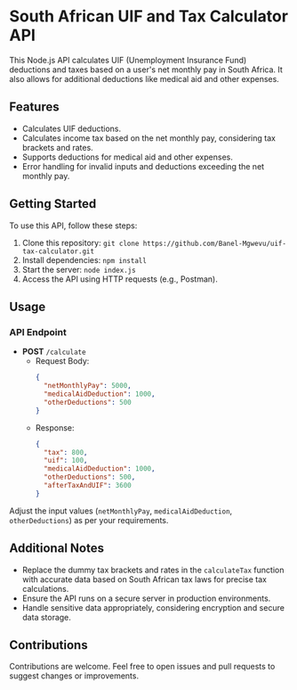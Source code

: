 # South African UIF and Tax Calculator API

This Node.js API calculates UIF (Unemployment Insurance Fund) deductions and taxes based on a user's net monthly pay in South Africa. It also allows for additional deductions like medical aid and other expenses.

## Features

- Calculates UIF deductions.
- Calculates income tax based on the net monthly pay, considering tax brackets and rates.
- Supports deductions for medical aid and other expenses.
- Error handling for invalid inputs and deductions exceeding the net monthly pay.

## Getting Started

To use this API, follow these steps:

1. Clone this repository: `git clone https://github.com/Banel-Mgwevu/uif-tax-calculator.git`
2. Install dependencies: `npm install`
3. Start the server: `node index.js`
4. Access the API using HTTP requests (e.g., Postman).

## Usage

### API Endpoint

- **POST** `/calculate`
  - Request Body:
    ```json
    {
      "netMonthlyPay": 5000,
      "medicalAidDeduction": 1000,
      "otherDeductions": 500
    }
    ```
  - Response:
    ```json
    {
      "tax": 800,
      "uif": 100,
      "medicalAidDeduction": 1000,
      "otherDeductions": 500,
      "afterTaxAndUIF": 3600
    }
    ```

Adjust the input values (`netMonthlyPay`, `medicalAidDeduction`, `otherDeductions`) as per your requirements.

## Additional Notes

- Replace the dummy tax brackets and rates in the `calculateTax` function with accurate data based on South African tax laws for precise tax calculations.
- Ensure the API runs on a secure server in production environments.
- Handle sensitive data appropriately, considering encryption and secure data storage.

## Contributions

Contributions are welcome. Feel free to open issues and pull requests to suggest changes or improvements.
